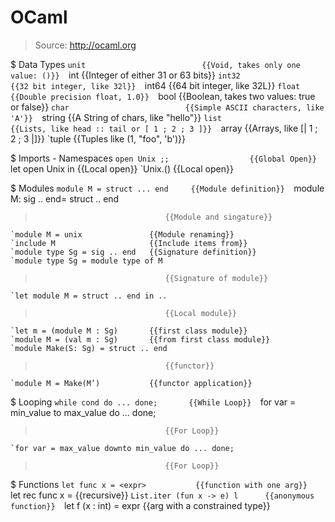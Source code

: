 # OCaml

> Source: http://ocaml.org

$ Data Types
    `unit                          {{Void, takes only one value: ()}} 
    `int                           {{Integer of either 31 or 63 bits}} 
    `int32                         {{32 bit integer, like 32l}} 
    `int64                         {{64 bit integer, like 32L}} 
    `float                         {{Double precision float, 1.0}} 
    `bool                          {{Boolean, takes two values: true or false}} 
    `char                          {{Simple ASCII characters, like 'A'}} 
    `string                        {{A String of chars, like "hello"}} 
    `list                          {{Lists, like head :: tail or [ 1 ; 2 ; 3 ]}} 
    `array                         {{Arrays, like [| 1 ; 2 ; 3 |]}} 
    `tuple                         {{Tuples like (1, "foo", 'b')}} 

$ Imports - Namespaces
    `open Unix ;;                  {{Global Open}} 
    `let open Unix in <expr>       {{Local open}} 
    `Unix.(<expr>)                 {{Local open}} 

$ Modules
    `module M = struct ... end     {{Module definition}} 
    `module M: sig .. end= struct .. end
>                                  {{Module and singature}} 
    `module M = unix               {{Module renaming}} 
    `include M                     {{Include items from}} 
    `module type Sg = sig .. end   {{Signature definition}} 
    `module type Sg = module type of M
>                                  {{Signature of module}} 
    `let module M = struct .. end in ..
>                                  {{Local module}} 
    `let m = (module M : Sg)       {{first class module}} 
    `module M = (val m : Sg)       {{from first class module}} 
    `module Make(S: Sg) = struct .. end
>                                  {{functor}} 
    `module M = Make(M’)           {{functor application}} 

$ Looping
    `while cond do ... done;       {{While Loop}} 
    `for var = min_value to max_value do ... done;
>                                  {{For Loop}} 
    `for var = max_value downto min_value do ... done;
>                                  {{For Loop}} 

$ Functions
    `let func x = <expr>           {{function with one arg}} 
    `let rec func x = <expr>       {{recursive}} 
    `List.iter (fun x -> e) l      {{anonymous function}} 
    `let f (x : int) = expr        {{arg with a constrained type}} 

